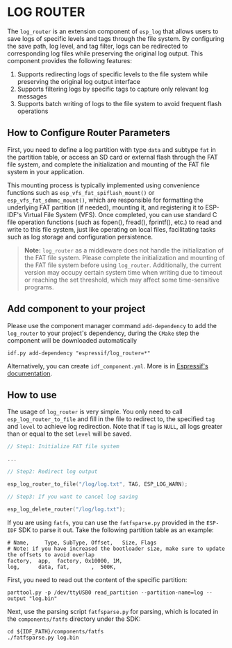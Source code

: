 # LOG ROUTER

The `log_router` is an extension component of `esp_log` that allows users to save logs of specific levels and tags through the file system. By configuring the save path, log level, and tag filter, logs can be redirected to corresponding log files while preserving the original log output. This component provides the following features:

1. Supports redirecting logs of specific levels to the file system while preserving the original log output interface
2. Supports filtering logs by specific tags to capture only relevant log messages
3. Supports batch writing of logs to the file system to avoid frequent flash operations

## How to Configure Router Parameters

First, you need to define a log partition with type `data` and subtype `fat` in the partition table, or access an SD card or external flash through the FAT file system, and complete the initialization and mounting of the FAT file system in your application.

This mounting process is typically implemented using convenience functions such as `esp_vfs_fat_spiflash_mount()` or `esp_vfs_fat_sdmmc_mount()`, which are responsible for formatting the underlying FAT partition (if needed), mounting it, and registering it to ESP-IDF's Virtual File System (VFS). Once completed, you can use standard C file operation functions (such as fopen(), fread(), fprintf(), etc.) to read and write to this file system, just like operating on local files, facilitating tasks such as log storage and configuration persistence.

> **Note:** `log_router` as a middleware does not handle the initialization of the FAT file system. Please complete the initialization and mounting of the FAT file system before using `log_router`. Additionally, the current version may occupy certain system time when writing due to timeout or reaching the set threshold, which may affect some time-sensitive programs.

## Add component to your project

Please use the component manager command `add-dependency` to add the `log_router` to your project's dependency, during the `CMake` step the component will be downloaded automatically

```
idf.py add-dependency "espressif/log_router=*"
```

Alternatively, you can create `idf_component.yml`. More is in [Espressif's documentation](https://docs.espressif.com/projects/esp-idf/en/latest/esp32/api-guides/tools/idf-component-manager.html).

## How to use

The usage of ``log_router`` is very simple. You only need to call `esp_log_router_to_file` and fill in the file to redirect to, the specified `tag` and `level` to achieve log redirection. Note that if `tag` is `NULL`, all logs greater than or equal to the set `level` will be saved.

```c
// Step1: Initialize FAT file system

...

// Step2: Redirect log output

esp_log_router_to_file("/log/log.txt", TAG, ESP_LOG_WARN);

// Step3: If you want to cancel log saving

esp_log_delete_router("/log/log.txt");

```

If you are using ``fatfs``, you can use the ``fatfsparse.py`` provided in the ``ESP-IDF`` SDK to parse it out. Take the following partition table as an example:

```csv
# Name,     Type, SubType, Offset,   Size, Flags
# Note: if you have increased the bootloader size, make sure to update the offsets to avoid overlap
factory,  app,  factory, 0x10000, 1M,
log,      data, fat,       ,  500K,
```

First, you need to read out the content of the specific partition:

```shell
parttool.py -p /dev/ttyUSB0 read_partition --partition-name=log --output "log.bin"
```

Next, use the parsing script ``fatfsparse.py`` for parsing, which is located in the ``components/fatfs`` directory under the SDK:

```shell
cd ${IDF_PATH}/components/fatfs
./fatfsparse.py log.bin
```
